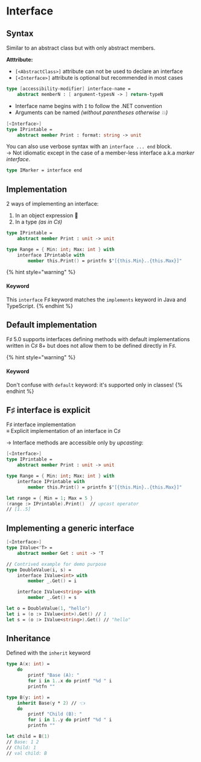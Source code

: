 # Interface

## Syntax

Similar to an abstract class but with only abstract members.

**Atttribute:**

* `[<AbstractClass>]` attribute can not be used to declare an interface
* `[<Interface>]` attribute is optional but recommended in most cases

```fsharp
type [accessibility-modifier] interface-name =
    abstract memberN : [ argument-typesN -> ] return-typeN
```

* Interface name begins with `I` to follow the .NET convention
* Arguments can be named _(without parentheses otherwise 💥)_

```fsharp
[<Interface>]
type IPrintable =
    abstract member Print : format: string -> unit
```

You can also use verbose syntax with an `interface ... end` block.\
→ Not idiomatic except in the case of a member-less interface a.k.a _marker interface_.

```fsharp
type IMarker = interface end
```

## Implementation

2 ways of implementing an interface:

1. In an object expression 📍
2. In a type _(as in C♯)_

```fsharp
type IPrintable =
    abstract member Print : unit -> unit

type Range = { Min: int; Max: int } with
    interface IPrintable with
        member this.Print() = printfn $"[{this.Min}..{this.Max}]"
```

{% hint style="warning" %}
#### Keyword

This `interface` F♯ keyword matches the `implements` keyword in Java and TypeScript.
{% endhint %}

## Default implementation

F♯ 5.0 supports interfaces defining methods with default implementations written in C♯ 8+ but does not allow them to be defined directly in F♯.

{% hint style="warning" %}
#### Keyword

Don't confuse with `default` keyword: it's supported only in classes!
{% endhint %}

## F♯ interface is explicit

F♯ interface implementation\
≡ Explicit implementation of an interface in C♯

→ Interface methods are accessible only by _upcasting_:

```fsharp
[<Interface>]
type IPrintable =
    abstract member Print : unit -> unit

type Range = { Min: int; Max: int } with
    interface IPrintable with
        member this.Print() = printfn $"[{this.Min}..{this.Max}]"

let range = { Min = 1; Max = 5 }
(range :> IPrintable).Print()  // upcast operator
// [1..5]
```

## Implementing a generic interface

```fsharp
[<Interface>]
type IValue<'T> =
    abstract member Get : unit -> 'T

// Contrived example for demo purpose
type DoubleValue(i, s) =
    interface IValue<int> with
        member _.Get() = i

    interface IValue<string> with
        member _.Get() = s

let o = DoubleValue(1, "hello")
let i = (o :> IValue<int>).Get() // 1
let s = (o :> IValue<string>).Get() // "hello"
```

## Inheritance

Defined with the `inherit` keyword

```fsharp
type A(x: int) =
    do
        printf "Base (A): "
        for i in 1..x do printf "%d " i
        printfn ""

type B(y: int) =
    inherit Base(y * 2) // 👈
    do
        printf "Child (B): "
        for i in 1..y do printf "%d " i
        printfn ""

let child = B(1)
// Base: 1 2
// Child: 1
// val child: B
```
